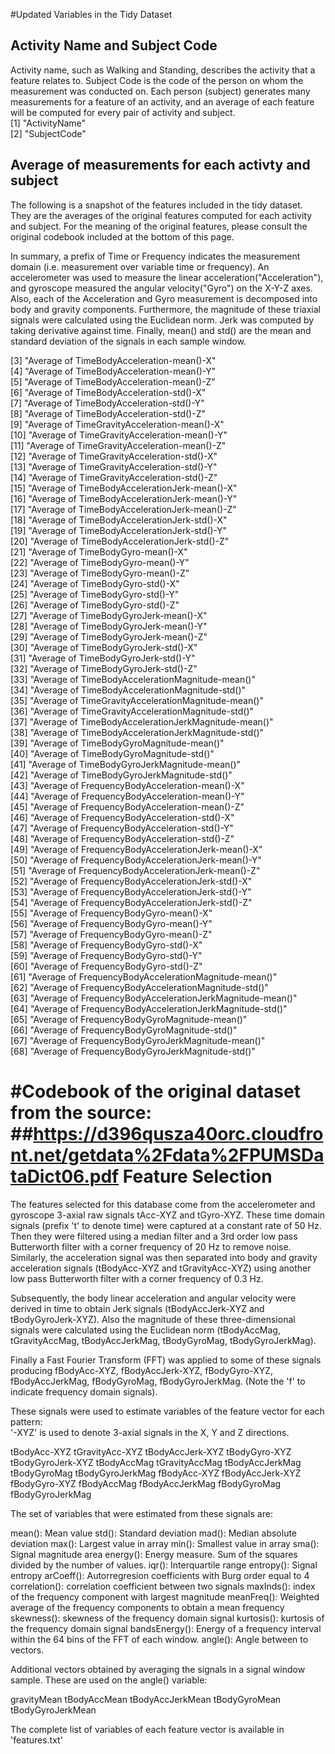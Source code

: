 #Updated Variables in the Tidy Dataset
## Activity Name and Subject Code 
Activity name, such as Walking and Standing, describes the activity that a feature relates to.
Subject Code is the code of the person on whom the measurement was conducted on.
Each person (subject) generates many measurements for a feature of an activity, and an average of each feature will be computed for every pair of activity and subject.  
[1] "ActivityName"                                               
[2] "SubjectCode"  
## Average of measurements for each activty and subject
The following is a snapshot of the features included in the tidy dataset. They are the averages of the original features computed for each activity and subject. For the meaning of the original features, please consult the original codebook included at the bottom of this page.

In summary, a prefix of Time or Frequency indicates the measurement domain (i.e. measurement over variable time or frequency). An accelerometer was used to measure the linear acceleration("Acceleration"), and gyroscope measured the angular velocity("Gyro") on the X-Y-Z axes. Also, each of the Acceleration and Gyro measurement is decomposed into body and gravity components.  Furthermore, the magnitude of these triaxial signals were calculated using the Euclidean norm. Jerk was computed by taking derivative against time. Finally, mean() and std() are the mean and standard deviation of the signals in each sample window.

 [3] "Average of TimeBodyAcceleration-mean()-X"                
 [4] "Average of TimeBodyAcceleration-mean()-Y"                
 [5] "Average of TimeBodyAcceleration-mean()-Z"                
 [6] "Average of TimeBodyAcceleration-std()-X"                 
 [7] "Average of TimeBodyAcceleration-std()-Y"                 
 [8] "Average of TimeBodyAcceleration-std()-Z"                 
 [9] "Average of TimeGravityAcceleration-mean()-X"             
[10] "Average of TimeGravityAcceleration-mean()-Y"             
[11] "Average of TimeGravityAcceleration-mean()-Z"             
[12] "Average of TimeGravityAcceleration-std()-X"              
[13] "Average of TimeGravityAcceleration-std()-Y"              
[14] "Average of TimeGravityAcceleration-std()-Z"              
[15] "Average of TimeBodyAccelerationJerk-mean()-X"            
[16] "Average of TimeBodyAccelerationJerk-mean()-Y"            
[17] "Average of TimeBodyAccelerationJerk-mean()-Z"            
[18] "Average of TimeBodyAccelerationJerk-std()-X"             
[19] "Average of TimeBodyAccelerationJerk-std()-Y"             
[20] "Average of TimeBodyAccelerationJerk-std()-Z"             
[21] "Average of TimeBodyGyro-mean()-X"                        
[22] "Average of TimeBodyGyro-mean()-Y"                        
[23] "Average of TimeBodyGyro-mean()-Z"                        
[24] "Average of TimeBodyGyro-std()-X"                         
[25] "Average of TimeBodyGyro-std()-Y"                         
[26] "Average of TimeBodyGyro-std()-Z"                         
[27] "Average of TimeBodyGyroJerk-mean()-X"                    
[28] "Average of TimeBodyGyroJerk-mean()-Y"                    
[29] "Average of TimeBodyGyroJerk-mean()-Z"                    
[30] "Average of TimeBodyGyroJerk-std()-X"                     
[31] "Average of TimeBodyGyroJerk-std()-Y"                     
[32] "Average of TimeBodyGyroJerk-std()-Z"                     
[33] "Average of TimeBodyAccelerationMagnitude-mean()"         
[34] "Average of TimeBodyAccelerationMagnitude-std()"          
[35] "Average of TimeGravityAccelerationMagnitude-mean()"      
[36] "Average of TimeGravityAccelerationMagnitude-std()"       
[37] "Average of TimeBodyAccelerationJerkMagnitude-mean()"      
[38] "Average of TimeBodyAccelerationJerkMagnitude-std()"      
[39] "Average of TimeBodyGyroMagnitude-mean()"                 
[40] "Average of TimeBodyGyroMagnitude-std()"                  
[41] "Average of TimeBodyGyroJerkMagnitude-mean()"             
[42] "Average of TimeBodyGyroJerkMagnitude-std()"              
[43] "Average of FrequencyBodyAcceleration-mean()-X"           
[44] "Average of FrequencyBodyAcceleration-mean()-Y"           
[45] "Average of FrequencyBodyAcceleration-mean()-Z"           
[46] "Average of FrequencyBodyAcceleration-std()-X"            
[47] "Average of FrequencyBodyAcceleration-std()-Y"            
[48] "Average of FrequencyBodyAcceleration-std()-Z"            
[49] "Average of FrequencyBodyAccelerationJerk-mean()-X"       
[50] "Average of FrequencyBodyAccelerationJerk-mean()-Y"       
[51] "Average of FrequencyBodyAccelerationJerk-mean()-Z"       
[52] "Average of FrequencyBodyAccelerationJerk-std()-X"        
[53] "Average of FrequencyBodyAccelerationJerk-std()-Y"        
[54] "Average of FrequencyBodyAccelerationJerk-std()-Z"        
[55] "Average of FrequencyBodyGyro-mean()-X"                   
[56] "Average of FrequencyBodyGyro-mean()-Y"                   
[57] "Average of FrequencyBodyGyro-mean()-Z"                   
[58] "Average of FrequencyBodyGyro-std()-X"                    
[59] "Average of FrequencyBodyGyro-std()-Y"                    
[60] "Average of FrequencyBodyGyro-std()-Z"                    
[61] "Average of FrequencyBodyAccelerationMagnitude-mean()"    
[62] "Average of FrequencyBodyAccelerationMagnitude-std()"     
[63] "Average of FrequencyBodyAccelerationJerkMagnitude-mean()"  
[64] "Average of FrequencyBodyAccelerationJerkMagnitude-std()"  
[65] "Average of FrequencyBodyGyroMagnitude-mean()"             
[66] "Average of FrequencyBodyGyroMagnitude-std()"             
[67] "Average of FrequencyBodyGyroJerkMagnitude-mean()"        
[68] "Average of FrequencyBodyGyroJerkMagnitude-std()"  

#Codebook of the original dataset from the source: 
##<https://d396qusza40orc.cloudfront.net/getdata%2Fdata%2FPUMSDataDict06.pdf>
Feature Selection 
=================

The features selected for this database come from the accelerometer and gyroscope 3-axial raw signals tAcc-XYZ and tGyro-XYZ. These time domain signals (prefix 't' to denote time) were captured at a constant rate of 50 Hz. Then they were filtered using a median filter and a 3rd order low pass Butterworth filter with a corner frequency of 20 Hz to remove noise. Similarly, the acceleration signal was then separated into body and gravity acceleration signals (tBodyAcc-XYZ and tGravityAcc-XYZ) using another low pass Butterworth filter with a corner frequency of 0.3 Hz. 

Subsequently, the body linear acceleration and angular velocity were derived in time to obtain Jerk signals (tBodyAccJerk-XYZ and tBodyGyroJerk-XYZ). Also the magnitude of these three-dimensional signals were calculated using the Euclidean norm (tBodyAccMag, tGravityAccMag, tBodyAccJerkMag, tBodyGyroMag, tBodyGyroJerkMag). 

Finally a Fast Fourier Transform (FFT) was applied to some of these signals producing fBodyAcc-XYZ, fBodyAccJerk-XYZ, fBodyGyro-XYZ, fBodyAccJerkMag, fBodyGyroMag, fBodyGyroJerkMag. (Note the 'f' to indicate frequency domain signals). 

These signals were used to estimate variables of the feature vector for each pattern:  
'-XYZ' is used to denote 3-axial signals in the X, Y and Z directions.

tBodyAcc-XYZ
tGravityAcc-XYZ
tBodyAccJerk-XYZ
tBodyGyro-XYZ
tBodyGyroJerk-XYZ
tBodyAccMag
tGravityAccMag
tBodyAccJerkMag
tBodyGyroMag
tBodyGyroJerkMag
fBodyAcc-XYZ
fBodyAccJerk-XYZ
fBodyGyro-XYZ
fBodyAccMag
fBodyAccJerkMag
fBodyGyroMag
fBodyGyroJerkMag

The set of variables that were estimated from these signals are: 

mean(): Mean value
std(): Standard deviation
mad(): Median absolute deviation 
max(): Largest value in array
min(): Smallest value in array
sma(): Signal magnitude area
energy(): Energy measure. Sum of the squares divided by the number of values. 
iqr(): Interquartile range 
entropy(): Signal entropy
arCoeff(): Autorregresion coefficients with Burg order equal to 4
correlation(): correlation coefficient between two signals
maxInds(): index of the frequency component with largest magnitude
meanFreq(): Weighted average of the frequency components to obtain a mean frequency
skewness(): skewness of the frequency domain signal 
kurtosis(): kurtosis of the frequency domain signal 
bandsEnergy(): Energy of a frequency interval within the 64 bins of the FFT of each window.
angle(): Angle between to vectors.

Additional vectors obtained by averaging the signals in a signal window sample. These are used on the angle() variable:

gravityMean
tBodyAccMean
tBodyAccJerkMean
tBodyGyroMean
tBodyGyroJerkMean

The complete list of variables of each feature vector is available in 'features.txt'
